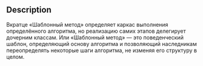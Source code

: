 ## Description

Вкратце
«Шаблонный метод» определяет каркас выполнения определённого алгоритма, но реализацию самих этапов
делегирует дочерним классам.
Или
«Шаблонный метод» — это поведенческий шаблон, определяющий основу алгоритма и позволяющий наследникам
переопределять некоторые шаги алгоритма, не изменяя его структуру в целом.
